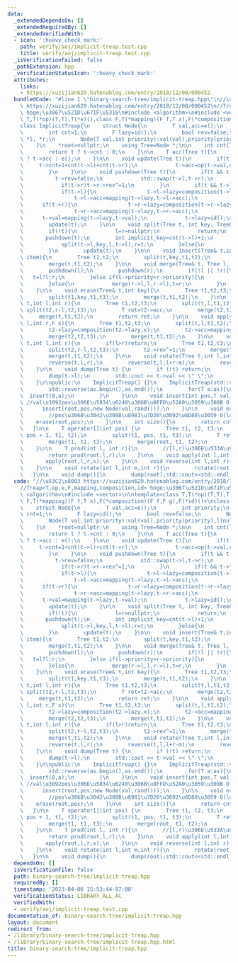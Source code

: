 ```yaml
---
data:
  _extendedDependsOn: []
  _extendedRequiredBy: []
  _extendedVerifiedWith:
  - icon: ':heavy_check_mark:'
    path: verify/aoj/implicit-treap.test.cpp
    title: verify/aoj/implicit-treap.test.cpp
  _isVerificationFailed: false
  _pathExtension: hpp
  _verificationStatusIcon: ':heavy_check_mark:'
  attributes:
    links:
    - https://xuzijian629.hatenablog.com/entry/2018/12/08/000452
  bundledCode: "#line 1 \"binary-search-tree/implicit-treap.hpp\"\n//\u53C2\u8003\
    \ https://xuzijian629.hatenablog.com/entry/2018/12/08/000452\n//Treap<T,op,e,F,mapping,composition,id>\
    \ hoge;\u3067\u521D\u671F\u5316\n#include <algorithm>\n#include <vector>\n\ntemplate<class\
    \ T,T(*op)(T,T),T(*e)(),class F,T(*mapping)(F f,T x),F(*composition)(F f,F g),F(*id)()>\n\
    class ImplicitTreap{\n    struct Node{\n        T val,acc=e();\n        int priority;\n\
    \        int cnt=1;\n        F lazy=id();\n        bool rev=false;\n        Node\
    \ *l, *r;\n        Node(T val,int priority):val(val),priority(priority),l(nullptr),r(nullptr){};\n\
    \    }\n    *root=nullptr;\n    using Tree=Node *;\n\n    int cnt(Tree t) {\n\
    \        return t ? t->cnt : 0;\n    }\n\n    T acc(Tree t){\n        return t\
    \ ? t->acc : e();\n    }\n\n    void update(Tree t){\n        if(t){\n       \
    \     t->cnt=1+cnt(t->l)+cnt(t->r);\n            t->acc=op(t->val,op(acc(t->l),acc(t->r)));\n\
    \        }\n    }\n\n    void pushdown(Tree t){\n        if(t && t->rev){\n  \
    \          t->rev=false;\n            std::swap(t->l,t->r);\n            if(t->l)t->l->rev^=1;\n\
    \            if(t->r)t->r->rev^=1;\n        }\n        if(t && t->lazy!=id()){\n\
    \            if(t->l){\n                t->l->lazy=composition(t->l->lazy,t->lazy);\n\
    \                t->l->acc=mapping(t->lazy,t->l->acc);\n            }\n      \
    \      if(t->r){\n                t->r->lazy=composition(t->r->lazy,t->lazy);\n\
    \                t->r->acc=mapping(t->lazy,t->r->acc);\n            }\n      \
    \      t->val=mapping(t->lazy,t->val);\n            t->lazy=id();\n        }\n\
    \        update(t);\n    }\n\n    void split(Tree t, int key, Tree& l,Tree& r){\n\
    \        if(!t){\n            l=r=nullptr;\n            return;\n        }\n \
    \       pushdown(t);\n        int implicit_key=cnt(t->l)+1;\n        if(key<implicit_key){\n\
    \            split(t->l,key,l,t->l),r=t;\n        }else{\n            split(t->r,key-implicit_key,t->r,r),l=t;\n\
    \        }\n        update(t);\n    }\n\n    void insert(Tree& t,int key,Tree\
    \ item){\n        Tree t1,t2;\n        split(t,key,t1,t2);\n        merge(t1,t1,item);\n\
    \        merge(t,t1,t2);\n    }\n\n    void merge(Tree& t, Tree l, Tree r){\n\
    \        pushdown(l);\n        pushdown(r);\n        if(!l || !r){\n         \
    \   t=l?l:r;\n        }else if(l->priority>r->priority){\n            merge(l->r,l->r,r),t=l;\n\
    \        }else{\n            merge(r->l,l,r->l),t=r;\n        }\n        update(t);\n\
    \    }\n\n    void erase(Tree& t,int key){\n        Tree t1,t2,t3;\n        split(t,key+1,t1,t2);\n\
    \        split(t1,key,t1,t3);\n        merge(t,t1,t2);\n    }\n\n    T prod(Tree\
    \ t,int l,int r){\n        Tree t1,t2,t3;\n        split(t,l,t1,t2);\n       \
    \ split(t2,r-l,t2,t3);\n        T ret=t2->acc;\n        merge(t2,t2,t3);\n   \
    \     merge(t,t1,t2);\n        return ret;\n    }\n\n    void apply(Tree t,int\
    \ l,int r,F x){\n        Tree t1,t2,t3;\n        split(t,l,t1,t2);\n        split(t2,r-l,t2,t3);\n\
    \        t2->lazy=composition(t2->lazy,x);\n        t2->acc=mapping(x,t2->acc);\n\
    \        merge(t2,t2,t3);\n        merge(t,t1,t2);\n    }\n\n    void reverse(Tree\
    \ t,int l,int r){\n        if(l>r)return;\n        Tree t1,t2,t3;\n        split(t,l,t1,t2);\n\
    \        split(t2,r-l,t2,t3);\n        t2->rev^=1;\n        merge(t2,t2,t3);\n\
    \        merge(t,t1,t2);\n    }\n\n    void rotate(Tree t,int l,int m,int r){\n\
    \        reverse(t,l,r);\n        reverse(t,l,l+r-m);\n        reverse(t,l+r-m,r);\n\
    \    }\n\n    void dump(Tree t) {\n        if (!t) return;\n        pushdown(t);\n\
    \        dump(t->l);\n        std::cout << t->val << \" \";\n        dump(t->r);\n\
    \    }\n\npublic:\n    ImplicitTreap() {}\n    ImplicitTreap(std::vector<T> as){\n\
    \        std::reverse(as.begin(),as.end());\n        for(T a:as){\n          \
    \  insert(0,a);\n        }\n    }\n\n    void insert(int pos,T val){\n       \
    \ //val\u3092pos\u306E\u5834\u6240\u306B\u8FFD\u52A0\u3059\u308B O(log N)\n  \
    \      insert(root,pos,new Node(val,rand()));\n    }\n\n    void erase(T pos){\n\
    \        //pos\u306B\u3042\u308B\u8981\u7D20\u3092\u6D88\u3059 O(log N)\n    \
    \    erase(root,pos);\n    }\n\n    int size(){\n        return cnt(root);\n \
    \   }\n\n    T operator[](int pos) {\n        Tree t1, t2, t3;\n        split(root,\
    \ pos + 1, t1, t2);\n        split(t1, pos, t1, t3);\n        T ret = t3->acc;\n\
    \        merge(t1, t1, t3);\n        merge(root, t1, t2);\n        return ret;\n\
    \    }\n\n    T prod(int l, int r){\n        //[l,r)\u306E\u533A\u9593 O(log N)\n\
    \        return prod(root,l,r);\n    }\n\n    void apply(int l,int r,F x){\n \
    \       apply(root,l,r,x);\n    }\n\n    void reverse(int l,int r){\n        reverse(root,l,r);\n\
    \    }\n\n    void rotate(int l,int m,int r){\n        rotate(root,l,m,r);\n \
    \   }\n\n    void dump(){\n        dump(root);std::cout<<std::endl;\n    }\n};\n"
  code: "//\u53C2\u8003 https://xuzijian629.hatenablog.com/entry/2018/12/08/000452\n\
    //Treap<T,op,e,F,mapping,composition,id> hoge;\u3067\u521D\u671F\u5316\n#include\
    \ <algorithm>\n#include <vector>\n\ntemplate<class T,T(*op)(T,T),T(*e)(),class\
    \ F,T(*mapping)(F f,T x),F(*composition)(F f,F g),F(*id)()>\nclass ImplicitTreap{\n\
    \    struct Node{\n        T val,acc=e();\n        int priority;\n        int\
    \ cnt=1;\n        F lazy=id();\n        bool rev=false;\n        Node *l, *r;\n\
    \        Node(T val,int priority):val(val),priority(priority),l(nullptr),r(nullptr){};\n\
    \    }\n    *root=nullptr;\n    using Tree=Node *;\n\n    int cnt(Tree t) {\n\
    \        return t ? t->cnt : 0;\n    }\n\n    T acc(Tree t){\n        return t\
    \ ? t->acc : e();\n    }\n\n    void update(Tree t){\n        if(t){\n       \
    \     t->cnt=1+cnt(t->l)+cnt(t->r);\n            t->acc=op(t->val,op(acc(t->l),acc(t->r)));\n\
    \        }\n    }\n\n    void pushdown(Tree t){\n        if(t && t->rev){\n  \
    \          t->rev=false;\n            std::swap(t->l,t->r);\n            if(t->l)t->l->rev^=1;\n\
    \            if(t->r)t->r->rev^=1;\n        }\n        if(t && t->lazy!=id()){\n\
    \            if(t->l){\n                t->l->lazy=composition(t->l->lazy,t->lazy);\n\
    \                t->l->acc=mapping(t->lazy,t->l->acc);\n            }\n      \
    \      if(t->r){\n                t->r->lazy=composition(t->r->lazy,t->lazy);\n\
    \                t->r->acc=mapping(t->lazy,t->r->acc);\n            }\n      \
    \      t->val=mapping(t->lazy,t->val);\n            t->lazy=id();\n        }\n\
    \        update(t);\n    }\n\n    void split(Tree t, int key, Tree& l,Tree& r){\n\
    \        if(!t){\n            l=r=nullptr;\n            return;\n        }\n \
    \       pushdown(t);\n        int implicit_key=cnt(t->l)+1;\n        if(key<implicit_key){\n\
    \            split(t->l,key,l,t->l),r=t;\n        }else{\n            split(t->r,key-implicit_key,t->r,r),l=t;\n\
    \        }\n        update(t);\n    }\n\n    void insert(Tree& t,int key,Tree\
    \ item){\n        Tree t1,t2;\n        split(t,key,t1,t2);\n        merge(t1,t1,item);\n\
    \        merge(t,t1,t2);\n    }\n\n    void merge(Tree& t, Tree l, Tree r){\n\
    \        pushdown(l);\n        pushdown(r);\n        if(!l || !r){\n         \
    \   t=l?l:r;\n        }else if(l->priority>r->priority){\n            merge(l->r,l->r,r),t=l;\n\
    \        }else{\n            merge(r->l,l,r->l),t=r;\n        }\n        update(t);\n\
    \    }\n\n    void erase(Tree& t,int key){\n        Tree t1,t2,t3;\n        split(t,key+1,t1,t2);\n\
    \        split(t1,key,t1,t3);\n        merge(t,t1,t2);\n    }\n\n    T prod(Tree\
    \ t,int l,int r){\n        Tree t1,t2,t3;\n        split(t,l,t1,t2);\n       \
    \ split(t2,r-l,t2,t3);\n        T ret=t2->acc;\n        merge(t2,t2,t3);\n   \
    \     merge(t,t1,t2);\n        return ret;\n    }\n\n    void apply(Tree t,int\
    \ l,int r,F x){\n        Tree t1,t2,t3;\n        split(t,l,t1,t2);\n        split(t2,r-l,t2,t3);\n\
    \        t2->lazy=composition(t2->lazy,x);\n        t2->acc=mapping(x,t2->acc);\n\
    \        merge(t2,t2,t3);\n        merge(t,t1,t2);\n    }\n\n    void reverse(Tree\
    \ t,int l,int r){\n        if(l>r)return;\n        Tree t1,t2,t3;\n        split(t,l,t1,t2);\n\
    \        split(t2,r-l,t2,t3);\n        t2->rev^=1;\n        merge(t2,t2,t3);\n\
    \        merge(t,t1,t2);\n    }\n\n    void rotate(Tree t,int l,int m,int r){\n\
    \        reverse(t,l,r);\n        reverse(t,l,l+r-m);\n        reverse(t,l+r-m,r);\n\
    \    }\n\n    void dump(Tree t) {\n        if (!t) return;\n        pushdown(t);\n\
    \        dump(t->l);\n        std::cout << t->val << \" \";\n        dump(t->r);\n\
    \    }\n\npublic:\n    ImplicitTreap() {}\n    ImplicitTreap(std::vector<T> as){\n\
    \        std::reverse(as.begin(),as.end());\n        for(T a:as){\n          \
    \  insert(0,a);\n        }\n    }\n\n    void insert(int pos,T val){\n       \
    \ //val\u3092pos\u306E\u5834\u6240\u306B\u8FFD\u52A0\u3059\u308B O(log N)\n  \
    \      insert(root,pos,new Node(val,rand()));\n    }\n\n    void erase(T pos){\n\
    \        //pos\u306B\u3042\u308B\u8981\u7D20\u3092\u6D88\u3059 O(log N)\n    \
    \    erase(root,pos);\n    }\n\n    int size(){\n        return cnt(root);\n \
    \   }\n\n    T operator[](int pos) {\n        Tree t1, t2, t3;\n        split(root,\
    \ pos + 1, t1, t2);\n        split(t1, pos, t1, t3);\n        T ret = t3->acc;\n\
    \        merge(t1, t1, t3);\n        merge(root, t1, t2);\n        return ret;\n\
    \    }\n\n    T prod(int l, int r){\n        //[l,r)\u306E\u533A\u9593 O(log N)\n\
    \        return prod(root,l,r);\n    }\n\n    void apply(int l,int r,F x){\n \
    \       apply(root,l,r,x);\n    }\n\n    void reverse(int l,int r){\n        reverse(root,l,r);\n\
    \    }\n\n    void rotate(int l,int m,int r){\n        rotate(root,l,m,r);\n \
    \   }\n\n    void dump(){\n        dump(root);std::cout<<std::endl;\n    }\n};"
  dependsOn: []
  isVerificationFile: false
  path: binary-search-tree/implicit-treap.hpp
  requiredBy: []
  timestamp: '2023-04-06 15:53:44-07:00'
  verificationStatus: LIBRARY_ALL_AC
  verifiedWith:
  - verify/aoj/implicit-treap.test.cpp
documentation_of: binary-search-tree/implicit-treap.hpp
layout: document
redirect_from:
- /library/binary-search-tree/implicit-treap.hpp
- /library/binary-search-tree/implicit-treap.hpp.html
title: binary-search-tree/implicit-treap.hpp
---
```

